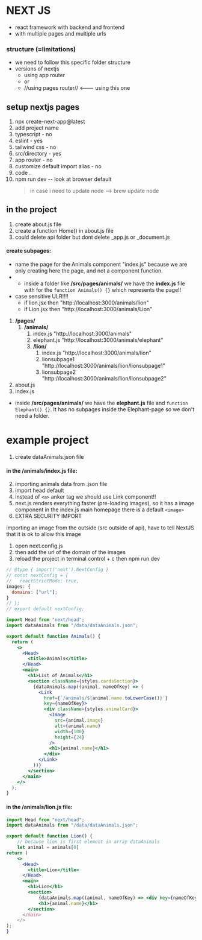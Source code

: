 # NEXT JS

- react framework with backend and frontend
- with multiple pages and multiple urls

### structure (=limitations)

- we need to follow this specific folder structure
- versions of nextjs
  - using app router
  - or
  - //using pages router// <--- using this one

## setup nextjs pages

1. npx create-next-app@latest
2. add project name
3. typescript - no
4. eslint - yes
5. tailwind css - no
6. src/directory - yes
7. app router - no
8. customize default import alias - no
9. code .
10. npm run dev -- look at browser default
    > in case i need to update node --> brew update node

## in the project

1. create about.js file
2. create a function Home() in about.js file
3. could delete api folder but dont delete \_app.js or \_document.js

#### create subpages:

- name the page for the Animals component "index.js" because we are only creating here the page, and not a component function.
- - inside a folder like **/src/pages/animals/** we have the **index.js** file with for the `function Animals() {}` which represents the page!!
- case sensitive ULR!!!!
  - if lion.jsx then "http://localhost:3000/animals/lion"
  - if Lion.jsx then "http://localhost:3000/animals/Lion"

1. **/pages/**
   1. **/animals/**
      1. index.js "http://localhost:3000/animals"
      2. elephant.js "http://localhost:3000/animals/elephant"
      3. **/lion/**
         1. index.js "http://localhost:3000/animals/lion"
         2. lionsubpage1 "http://localhost:3000/animals/lion/lionsubpage1"
         3. lionsubpage2 "http://localhost:3000/animals/lion/lionsubpage2"
2. about.js
3. index.js

- inside **/src/pages/animals/** we have the **elephant.js** file and `function Elephant() {}`. It has no subpages inside the Elephant-page so we don't need a folder.

# example project

1. create dataAnimals.json file

#### in the /animals/index.js file:

2. importing animals data from .json file
3. import head default
4. instead of `<a>` anker tag we should use Link component!!
5. next.js renders everything faster (pre-loading images), so it has a image component in the index.js main homepage there is a default `<image>`
6. EXTRA SECURITY IMPORT

importing an image from the outside (src outside of api), have to tell NextJS that it is ok to allow this image

1. open next.config.js
2. then add the url of the domain of the images
3. reload the project in terminal control + c then npm run dev

```jsx
// @type { import('next').NextConfig }
// const nextConfig = {
//   reactStrictMode: true,
images: {
  domains: ["url"];
}
// };
// export default nextConfig;
```

```jsx
import Head from "next/head";
import dataAnimals from "/data/dataAnimals.json";

export default function Animals() {
  return (
    <>
      <Head>
        <title>Animals</title>
      </Head>
      <main>
        <h1>List of Animals</h1>
        <section className={styles.cardsSection}>
          {dataAnimals.map((animal, nameOfKey) => (
            <Link
              href={`/animals/${animal.name.toLowerCase()}`}
              key={nameOfKey}>
              <div className={styles.animalCard}>
                <Image
                  src={animal.image}
                  alt={animal.name}
                  width={100}
                  height={24}
                />
                <h1>{animal.name}</h1>
              </div>
            </Link>
          ))}
        </section>
      </main>
    </>
  );
}
```

#### in the /animals/lion.js file:

```jsx
import Head from "next/head";
import dataAnimals from "/data/dataAnimals.json";

export default function Lion() {
    // because lion is first element in array dataAnimals
    let animal = animals[0]
return (
    <>
      <Head>
        <title>Lion</title>
      </Head>
      <main>
        <h1>Lion</h1>
        <section>
            {dataAnimals.map((animal, nameOfKey) => <div key={nameOfKey}>)}
            <h1>{animal.name}</h1>
        </section>
      </main>
    </>
);
}

```

```

```
